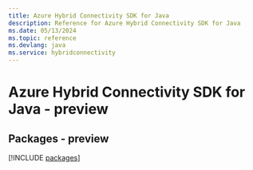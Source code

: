 ```yaml
---
title: Azure Hybrid Connectivity SDK for Java
description: Reference for Azure Hybrid Connectivity SDK for Java
ms.date: 05/13/2024
ms.topic: reference
ms.devlang: java
ms.service: hybridconnectivity
---
```

# Azure Hybrid Connectivity SDK for Java - preview
## Packages - preview
[!INCLUDE [packages](hybrid-connectivity-index.md)]
